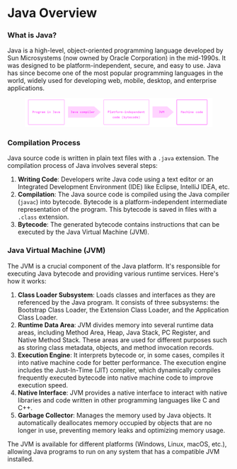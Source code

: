 # Java Overview

### What is Java?

Java is a high-level, object-oriented programming language developed by Sun Microsystems (now owned by Oracle Corporation) in the mid-1990s. It was designed to be platform-independent, secure, and easy to use. Java has since become one of the most popular programming languages in the world, widely used for developing web, mobile, desktop, and enterprise applications.

<figure><img src="../.gitbook/assets/image (50).png" alt=""><figcaption></figcaption></figure>

### **Compilation Process**

Java source code is written in plain text files with a `.java` extension. The compilation process of Java involves several steps:

1. **Writing Code**: Developers write Java code using a text editor or an Integrated Development Environment (IDE) like Eclipse, IntelliJ IDEA, etc.
2. **Compilation**: The Java source code is compiled using the Java compiler (`javac`) into bytecode. Bytecode is a platform-independent intermediate representation of the program. This bytecode is saved in files with a `.class` extension.
3. **Bytecode**: The generated bytecode contains instructions that can be executed by the Java Virtual Machine (JVM).

### **Java Virtual Machine (JVM)**

The JVM is a crucial component of the Java platform. It's responsible for executing Java bytecode and providing various runtime services. Here's how it works:

1. **Class Loader Subsystem**: Loads classes and interfaces as they are referenced by the Java program. It consists of three subsystems: the Bootstrap Class Loader, the Extension Class Loader, and the Application Class Loader.
2. **Runtime Data Area**: JVM divides memory into several runtime data areas, including Method Area, Heap, Java Stack, PC Register, and Native Method Stack. These areas are used for different purposes such as storing class metadata, objects, and method invocation records.
3. **Execution Engine**: It interprets bytecode or, in some cases, compiles it into native machine code for better performance. The execution engine includes the Just-In-Time (JIT) compiler, which dynamically compiles frequently executed bytecode into native machine code to improve execution speed.
4. **Native Interface**: JVM provides a native interface to interact with native libraries and code written in other programming languages like C and C++.
5. **Garbage Collector**: Manages the memory used by Java objects. It automatically deallocates memory occupied by objects that are no longer in use, preventing memory leaks and optimizing memory usage.

The JVM is available for different platforms (Windows, Linux, macOS, etc.), allowing Java programs to run on any system that has a compatible JVM installed.
